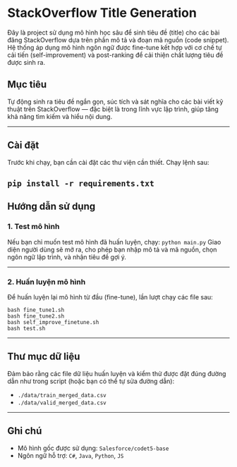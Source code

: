 # StackOverflow Title Generation

Đây là project sử dụng mô hình học sâu để sinh tiêu đề (title) cho các bài đăng StackOverflow dựa trên phần mô tả và đoạn mã nguồn (code snippet). Hệ thống áp dụng mô hình ngôn ngữ được fine-tune kết hợp với cơ chế tự cải tiến (self-improvement) và post-ranking để cải thiện chất lượng tiêu đề được sinh ra.

## Mục tiêu

Tự động sinh ra tiêu đề ngắn gọn, súc tích và sát nghĩa cho các bài viết kỹ thuật trên StackOverflow — đặc biệt là trong lĩnh vực lập trình, giúp tăng khả năng tìm kiếm và hiểu nội dung.

---

## Cài đặt

Trước khi chạy, bạn cần cài đặt các thư viện cần thiết. Chạy lệnh sau:

``` pip install -r requirements.txt ```
---

## Hướng dẫn sử dụng

### 1. Test mô hình

Nếu bạn chỉ muốn test mô hình đã huấn luyện, chạy:
``` python main.py ```
Giao diện người dùng sẽ mở ra, cho phép bạn nhập mô tả và mã nguồn, chọn ngôn ngữ lập trình, và nhận tiêu đề gợi ý.

---

### 2. Huấn luyện mô hình

Để huấn luyện lại mô hình từ đầu (fine-tune), lần lượt chạy các file sau:
``` 
bash fine_tune1.sh
bash fine_tune2.sh
bash self_improve_finetune.sh
bash test.sh
```
---

## Thư mục dữ liệu

Đảm bảo rằng các file dữ liệu huấn luyện và kiểm thử được đặt đúng đường dẫn như trong script (hoặc bạn có thể tự sửa đường dẫn):

- `./data/train_merged_data.csv`
- `./data/valid_merged_data.csv`

---

## Ghi chú

- Mô hình gốc được sử dụng: `Salesforce/codet5-base`
- Ngôn ngữ hỗ trợ: `C#`, `Java`, `Python`, `JS`